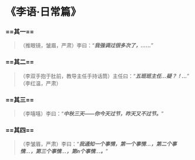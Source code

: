 # 《李语·日常篇》
### ==其一==
> （推眼镜，皱眉，严肃）李曰：“***我强调过很多次了，......***”

### ==其二==
> （李双手抱于肚前，教导主任手持话筒）主任曰：“***五班班主任...疑？！...***” <br>
> （李红温，严肃）

### ==其三==
> （李嘻嘻）李曰：“***中秋三天——你今天过节，昨天又不过节。***” 

### ==其四==
> （李皱眉，严肃）李曰：“***我通知一个事情，第一个事情...，第二个事情...，第三个事情...，第n个事情...。***”

<Share colorful />